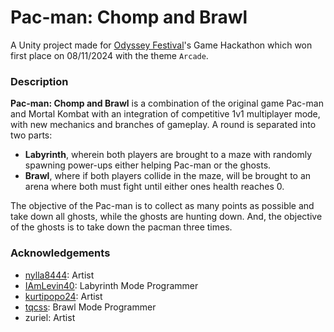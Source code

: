 # Pac-man: Chomp and Brawl
A Unity project made for [Odyssey Festival](https://www.facebook.com/OdysseyFestivalPH)'s Game Hackathon which won first place on 08/11/2024 with the theme `Arcade`.


### Description
**Pac-man: Chomp and Brawl** is a combination of the original game Pac-man and Mortal Kombat with an integration of competitive 1v1 multiplayer mode, with new mechanics and branches of gameplay. A round is separated into two parts:
 - **Labyrinth**, wherein both players are brought to a maze with randomly spawning power-ups either helping Pac-man or the ghosts.
 - **Brawl**, where if both players collide in the maze, will be brought to an arena where both must fight until either ones health reaches 0.

The objective of the Pac-man is to collect as many points as possible and take down all ghosts, while the ghosts are hunting down. And, the objective of the ghosts is to take down the pacman three times.

### Acknowledgements
* [nylla8444](https://github.com/nylla8444): Artist
* [IAmLevin40](https://github.com/IamLevin40): Labyrinth Mode Programmer
* [kurtipopo24](https://github.com/kurtipopo24): Artist
* [tqcss](https://github.com/tqcss): Brawl Mode Programmer
* zuriel: Artist
